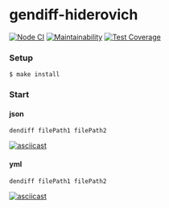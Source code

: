 gendiff-hiderovich
=========================
[![Node CI](https://github.com/TenHiderovich/backend-project-lvl2/actions/workflows/nodejs.yml/badge.svg)](https://github.com/TenHiderovich/backend-project-lvl2/actions/workflows/nodejs.yml)
[![Maintainability](https://api.codeclimate.com/v1/badges/df1dc3222e9251fe3f5d/maintainability)](https://codeclimate.com/github/TenHiderovich/backend-project-lvl2/maintainability)
[![Test Coverage](https://api.codeclimate.com/v1/badges/df1dc3222e9251fe3f5d/test_coverage)](https://codeclimate.com/github/TenHiderovich/backend-project-lvl2/test_coverage)


### Setup
    $ make install

### Start

#### json
    dendiff filePath1 filePath2

[![asciicast](https://asciinema.org/a/GRIV5jgU4rOhMoQeL4ECANtil.svg)](https://asciinema.org/a/GRIV5jgU4rOhMoQeL4ECANtil)


#### yml
    dendiff filePath1 filePath2

[![asciicast](https://asciinema.org/a/fpG70wrQOin4RJrukX8xCvsth.svg)](https://asciinema.org/a/fpG70wrQOin4RJrukX8xCvsth)

